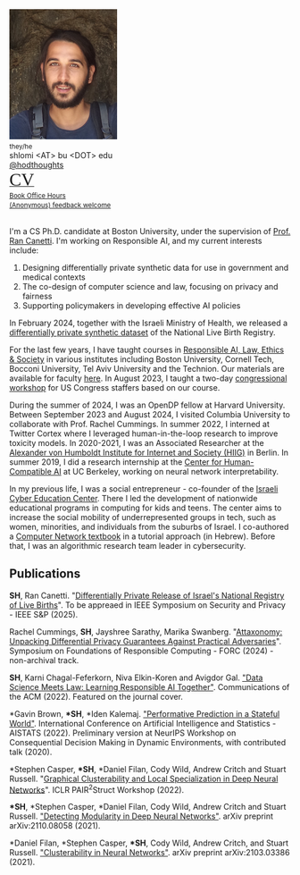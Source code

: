 <img class="profile-photo" src="static/images/profile.png" />

<div class="contact">
    <small>they/he</small>
    <br />
    <i class="fas fa-envelope fa-2x"></i> shlomi &lt;AT&gt; bu &lt;DOT&gt; edu
    <br />
    <a href="https://twitter.com/hodthoughts"><i class="fab fa-twitter fa-2x"></i>@hodthoughts</a>
    <br />
    <a href="https://www.semanticscholar.org/author/1557572573"><i class="ai ai-semantic-scholar-square ai-2x"></i></a>
    <a href="https://scholar.google.com/citations?user=s_WPt74AAAAJ"><i class="ai ai-google-scholar-square ai-2x"></i></a>
    <a href="https://www.linkedin.com/in/shlomi-hod/"><i class="fab fa-linkedin fa-2x"></i></a>
	<a href="https://docs.google.com/document/d/1Sh9yne7wuqaQpLoPifx_fk_nhhr0KmFcGegWU4bdtII/edit?usp=sharing
"><span style="font-size: xx-large; font-family:'Passion One'">CV</span></a>
    <a href="https://github.com/shlomihod"><i class="fab fa-github fa-2x"></i></a>
    <br />
    <small><a href="https://go.hod.xyz/office-hour">Book Office Hours</a></small>
    <br />
    <small><a href="https://www.admonymous.co/shlomi">(Anonymous) feedback welcome</a></small>
</div>

<br/>

I'm a CS Ph.D. candidate at Boston University, under the supervision of [Prof. Ran Canetti](https://www.bu.edu/cs/profiles/ran-canetti/). 
I'm working on Responsible AI, and my current interests include:


1. Designing differentially private synthetic data for use in government and medical contexts
1. The co-design of computer science and law, focusing on privacy and fairness
1. Supporting policymakers in developing effective AI policies

In February 2024, together with the Israeli Ministry of Health, we released a [differentially private synthetic dataset](https://birth.dataset.pub) of the National Live Birth Registry.

For the last few years, I have taught courses in [Responsible AI, Law, Ethics & Society](https://learn.responsibly.ai/) in various institutes including Boston University, Cornell Tech, Bocconi University, Tel Aviv University and the Technion. Our materials are available for faculty [here](https://teach.responsibly.ai/). In August 2023, I taught a two-day [congressional workshop](https://gov.responsibly.ai) for US Congress staffers based on our course.

During the summer of 2024, I was an OpenDP fellow at Harvard University. Between September 2023 and August 2024, I visited Columbia University to collaborate with Prof. Rachel Cummings. In summer 2022, I interned at Twitter Cortex where I leveraged human-in-the-loop research to improve toxicity models. In 2020-2021, I was an Associated Researcher at the [Alexander von Humboldt Institute for Internet and Society (HIIG)](https://www.hiig.de/en/) in Berlin. In summer 2019, I did a research internship at the [Center for Human-Compatible AI](https://humancompatible.ai/) at UC Berkeley, working on neural network interpretability. 

In my previous life, I was a social entrepreneur - co-founder of the [Israeli Cyber Education Center](https://cyber.org.il/about-us-eng/). There I led the development of nationwide educational programs in computing for kids and teens. The center aims to increase the social mobility of underrepresented groups in tech, such as women, minorities, and individuals from the suburbs of Israel. I co-authored a [Computer Network textbook](https://data.cyber.org.il/networks/networks.pdf) in a tutorial approach (in Hebrew). 
Before that, I was an algorithmic research team leader in cybersecurity.



## Publications

**SH**, Ran Canetti. "[Differentially Private Release of Israel's National Registry of Live Births](https://arxiv.org/abs/2405.00267)". To be appreaed in IEEE Symposium on Security and Privacy - IEEE S&P (2025).

Rachel Cummings, **SH**, Jayshree Sarathy, Marika Swanberg. "[Attaxonomy: Unpacking Differential Privacy Guarantees Against Practical Adversaries](https://arxiv.org/abs/2405.01716)". Symposium on Foundations of Responsible Computing - FORC (2024) - non-archival track.

**SH**, Karni Chagal-Feferkorn, Niva Elkin-Koren and Avigdor Gal. ["Data Science Meets Law: Learning Responsible AI Together"](https://cacm.acm.org/magazines/2022/2/258224-data-science-meets-law/fulltext/). Communications of the ACM (2022). Featured on the journal cover.

\*Gavin Brown, **\*SH**, \*Iden Kalemaj. ["Performative Prediction in a Stateful World"](https://arxiv.org/abs/2011.03885). International Conference on Artificial Intelligence and Statistics - AISTATS (2022). Preliminary version at NeurIPS Workshop on Consequential Decision Making in Dynamic Environments, with contributed talk (2020).

\*Stephen Casper, **\*SH**, \*Daniel Filan, Cody Wild, Andrew Critch and Stuart Russell. "[Graphical Clusterability and Local Specialization in Deep Neural Networks](https://openreview.net/pdf?id=HreeeJvkue9)". ICLR PAIR<sup>2</sup>Struct Workshop (2022).

**\*SH**, \*Stephen Casper, \*Daniel Filan, Cody Wild, Andrew Critch and Stuart Russell. ["Detecting Modularity in Deep Neural Networks"](https://arxiv.org/abs/2110.08058). arXiv preprint arXiv:2110.08058 (2021).

\*Daniel Filan, \*Stephen Casper, **\*SH**, Cody Wild, Andrew Critch, and Stuart Russell. ["Clusterability in Neural Networks"](https://arxiv.org/abs/2103.03386). arXiv preprint arXiv:2103.03386 (2021).

